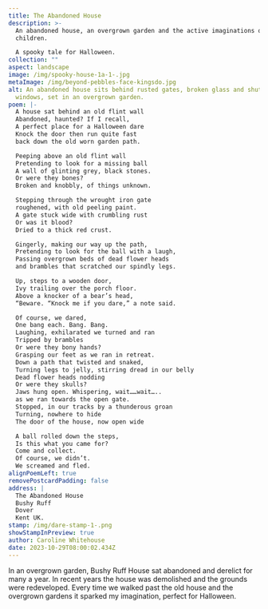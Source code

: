 ```yaml
---
title: The Abandoned House
description: >-
  An abandoned house, an overgrown garden and the active imaginations of
  children.

  A spooky tale for Halloween.
collection: ""
aspect: landscape
image: /img/spooky-house-1a-1-.jpg
metaImage: /img/beyond-pebbles-face-kingsdo.jpg
alt: An abandoned house sits behind rusted gates, broken glass and shuttered
  windows, set in an overgrown garden.
poem: |-
  A house sat behind an old flint wall 
  Abandoned, haunted? If I recall,
  A perfect place for a Halloween dare 
  Knock the door then run quite fast
  back down the old worn garden path.

  Peeping above an old flint wall
  Pretending to look for a missing ball
  A wall of glinting grey, black stones.
  Or were they bones?
  Broken and knobbly, of things unknown.

  Stepping through the wrought iron gate 
  roughened, with old peeling paint.
  A gate stuck wide with crumbling rust 
  Or was it blood? 
  Dried to a thick red crust.

  Gingerly, making our way up the path,
  Pretending to look for the ball with a laugh,
  Passing overgrown beds of dead flower heads
  and brambles that scratched our spindly legs.

  Up, steps to a wooden door, 
  Ivy trailing over the porch floor.
  Above a knocker of a bear’s head,
  “Beware. “Knock me if you dare,” a note said.

  Of course, we dared, 
  One bang each. Bang. Bang.
  Laughing, exhilarated we turned and ran
  Tripped by brambles
  Or were they bony hands?
  Grasping our feet as we ran in retreat.
  Down a path that twisted and snaked,
  Turning legs to jelly, stirring dread in our belly
  Dead flower heads nodding
  Or were they skulls? 
  Jaws hung open. Whispering, wait……wait…..
  as we ran towards the open gate.
  Stopped, in our tracks by a thunderous groan
  Turning, nowhere to hide
  The door of the house, now open wide

  A ball rolled down the steps,
  Is this what you came for? 
  Come and collect.
  Of course, we didn’t. 
  We screamed and fled.
alignPoemLeft: true
removePostcardPadding: false
address: |
  The Abandoned House
  Bushy Ruff
  Dover
  Kent UK.
stamp: /img/dare-stamp-1-.png
showStampInPreview: true
author: Caroline Whitehouse
date: 2023-10-29T08:00:02.434Z
---
```

In an overgrown garden, Bushy Ruff House sat abandoned and derelict for many a year. In recent years the house was demolished and the grounds were redeveloped. 
Every time we walked past the old house and the overgrown gardens it sparked my imagination, perfect for Halloween.